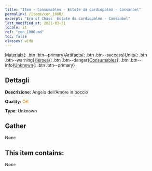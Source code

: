 ```yaml
---
title: "Item - Consumables - Estate da cardiopalmo - Cassanbel"
permalink: /Items/con_1080/
excerpt: "Era of Chaos  Estate da cardiopalmo - Cassanbel"
last_modified_at: 2021-03-31
locale: it
ref: "con_1080.md"
toc: false
classes: wide
---
```

 [Materials](/it/Items/){: .btn .btn--primary}[Artifacts](/it/Items/Artifacts/){: .btn .btn--success}[Units](/it/Items/Units/){: .btn .btn--warning}[Heroes](/it/Items/Heroes/){: .btn .btn--danger}[Consumables](/it/Items/Consumables/){: .btn .btn--info}[Unknown](/it/Items/Unknown/){: .btn .btn--primary}

## Dettagli
 **Descrizione:** Angelo dell'Amore in boccio

 **Quality:** <span style="color: #FF8C00">OK</span>

 **Type:** Unknown

## Gather

  None

## This item contains:

  None

